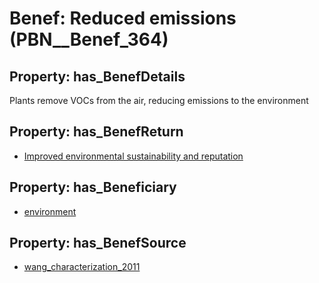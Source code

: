 # Benef: __Reduced emissions__ (PBN__Benef_364)

## Property: has_BenefDetails

Plants remove VOCs from the air, reducing emissions to the environment

## Property: has_BenefReturn

* [Improved environmental sustainability and reputation](../BenefReturn/PBN__BenefReturn_392)

## Property: has_Beneficiary

* [environment](../Stakeholder/PBN__Stakeholder_116)

## Property: has_BenefSource

* [wang_characterization_2011](../Article/PBN__Article_71)

